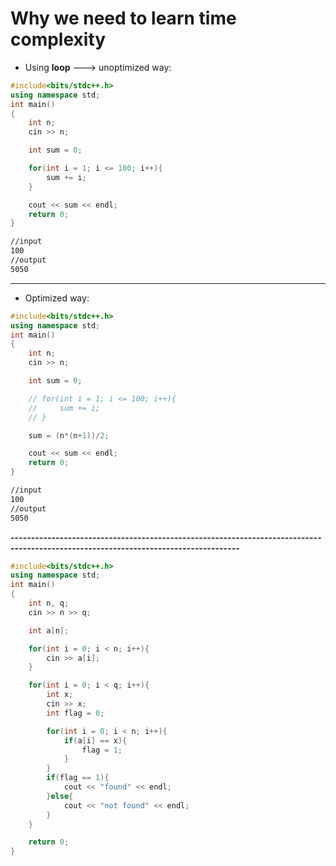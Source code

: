 # Why we need to learn time complexity
- Using **loop** ---> unoptimized way:
```c++
#include<bits/stdc++.h>
using namespace std;
int main()
{
    int n;
    cin >> n;

    int sum = 0;

    for(int i = 1; i <= 100; i++){
        sum += i;
    }

    cout << sum << endl;
    return 0;
}
```
```bash
//input
100
//output
5050
```

---------------------------------------------------------------------------------------------------------------------------------

- Optimized way:

```c++
#include<bits/stdc++.h>
using namespace std;
int main()
{
    int n;
    cin >> n;

    int sum = 0;

    // for(int i = 1; i <= 100; i++){
    //     sum += i;
    // }

    sum = (n*(n+1))/2;

    cout << sum << endl;
    return 0;
}
```
```bash
//input
100
//output
5050
```

**------------------------------------------------------------------------------------------------------------------------------------**

```c++
#include<bits/stdc++.h>
using namespace std;
int main()
{
    int n, q;
    cin >> n >> q;

    int a[n];

    for(int i = 0; i < n; i++){
        cin >> a[i];
    }

    for(int i = 0; i < q; i++){
        int x;
        cin >> x;
        int flag = 0;

        for(int i = 0; i < n; i++){
            if(a[i] == x){
                flag = 1;
            }
        }
        if(flag == 1){
            cout << "found" << endl;
        }else{
            cout << "not found" << endl; 
        }
    }

    return 0;
}
```